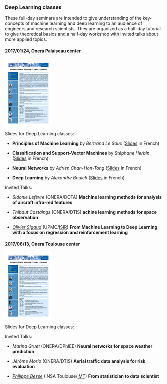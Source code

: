 ### Deep Learning classes

These full-day seminars are intended to give understanding of the key-concepts of machine learning and deep learning to an audience of engineers and research scientists. They are organized as a half-day tutorial to give theoretical basics and a half-day workshop with invited talks about more applied topics.

#### 2017/01/24, Onera Palaiseau center

 [<img src="education/DLDay_20170124_program.jpg" alt="Deep Learning Day 2017/01/24 program" width="150">](education/DLDay_20170124_program.pdf)

Slides for Deep Learning classes:

* **Principles of Machine Learning** by *Bertrand Le Saux* ([Slides](education/DL2017_01_BLS.pdf) in French)

* **Classification and Support-Vector Machines** by *Stéphane Herbin* ([Slides](education/DL2017_02_SH.pdf) in French)

* **Neural Networks** by *Adrien Chan-Hon-Tong* ([Slides](education/DL2017_03_ACHT.pdf) in French)

* **Deep Learning** by *Alexandre Boulch* ([Slides](education/DL2017_04_AB.pdf) in French)

Invited Talks:

* *Sidonie Lefèvre* (ONERA/DOTA) **Machine learning methods for analysis of aircraft infra-red features**

* *Thibaut Castaings* (ONERA/DTIS) **achine learning methods for space observation**

* [*Olivier Sigaud*](http://www.isir.upmc.fr/index.php?op=view_profil&id=28&old=N&lang=en) (UPMC/[ISIR](http://www.isir.upmc.fr/index.php?op=view_page&id=2&menuid=1&old=N&lang=en)) **From Machine Learning to Deep Learning with a focus on regression
and reinforcement learning**

#### 2017/06/13, Onera Toulouse center

 [<img src="education/DLDay_20170613_Toulouse_program.jpg" alt="Deep Learning Day 2017/06/13 program" width="150">](education/DLDay_20170613_Toulouse_program.pdf)

Slides for Deep Learning classes:

Invited Talks:

* *Marina Gruet* (ONERA/DPhIEE) **Neural networks for space weather prediction**

* *Jérôme Morio* (ONERA/DTIS) **Aerial traffic data analysis for risk evaluation**

* [*Philippe Besse*](https://www.math.univ-toulouse.fr/~besse/) (INSA Toulouse/[IMT](https://www.math.univ-toulouse.fr/?lang=en)) **From statistician to data scientist**

